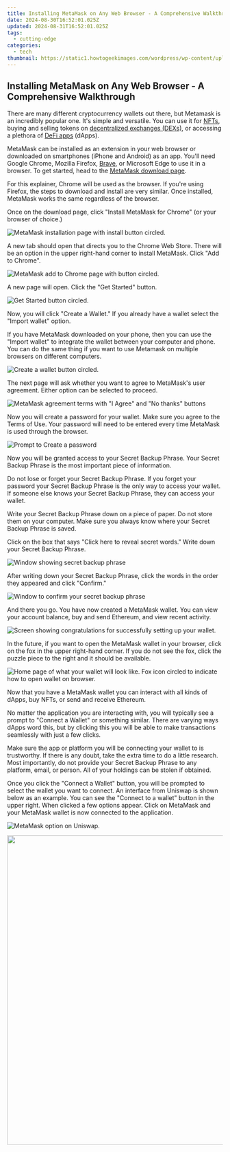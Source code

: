 ```yaml
---
title: Installing MetaMask on Any Web Browser - A Comprehensive Walkthrough
date: 2024-08-30T16:52:01.025Z
updated: 2024-08-31T16:52:01.025Z
tags:
  - cutting-edge
categories:
  - tech
thumbnail: https://static1.howtogeekimages.com/wordpress/wp-content/uploads/2022/05/shutterstock_2123787590.jpg
---
```


## Installing MetaMask on Any Web Browser - A Comprehensive Walkthrough

There are many different cryptocurrency wallets out there, but Metamask is an incredibly popular one. It's simple and versatile. You can use it for [NFTs](https://sound-tweaking.techidaily.com/updated-2024-approved-mastering-echo-effects-implementing-reverb-in-digital-sound-environments-windows-edition/), buying and selling tokens on [decentralized exchanges (DEXs)](https://twitter-videos.techidaily.com/updated-in-2024-exporting-your-youtube-and-twitter-creations-via-whatsapp/), or accessing a plethora of [DeFi apps](https://facebook-record-videos.techidaily.com/new-the-monetary-journey-of-ajey-nagar-on-youtube/) (dApps).

 MetaMask can be installed as an extension in your web browser or downloaded on smartphones (iPhone and Android) as an app. You'll need Google Chrome, Mozilla Firefox, [Brave](https://instagram-videos.techidaily.com/updated-2024-approved-enhancing-visual-storytelling-on-instagram-with-loops/), or Microsoft Edge to use it in a browser. To get started, head to the [MetaMask download page](https://metamask.io/download/).

 For this explainer, Chrome will be used as the browser. If you're using Firefox, the steps to download and install are very similar. Once installed, MetaMask works the same regardless of the browser.

 Once on the download page, click "Install MetaMask for Chrome" (or your browser of choice.)

![MetaMask installation page with install button circled.](https://static1.howtogeekimages.com/wordpress/wp-content/uploads/2022/04/Step-1-650x623.png) 

 A new tab should open that directs you to the Chrome Web Store. There will be an option in the upper right-hand corner to install MetaMask. Click "Add to Chrome".

![MetaMask add to Chrome page with button circled.](https://static1.howtogeekimages.com/wordpress/wp-content/uploads/2022/04/Step-2-650x140.png) 

 A new page will open. Click the "Get Started" button.

![Get Started button circled.](https://static1.howtogeekimages.com/wordpress/wp-content/uploads/2022/04/Step-3-650x404.png) 

 Now, you will click "Create a Wallet." If you already have a wallet select the "Import wallet" option.

 If you have MetaMask downloaded on your phone, then you can use the "Import wallet" to integrate the wallet between your computer and phone. You can do the same thing if you want to use Metamask on multiple browsers on different computers.

![Create a wallet button circled.](https://static1.howtogeekimages.com/wordpress/wp-content/uploads/2022/04/Step-4-650x366.png) 

 The next page will ask whether you want to agree to MetaMask's user agreement. Either option can be selected to proceed.

![MetaMask agreement terms with &quot;I Agree&quot; and &quot;No thanks&quot; buttons](https://static1.howtogeekimages.com/wordpress/wp-content/uploads/2022/04/Step-5-650x568.png) 

 Now you will create a password for your wallet. Make sure you agree to the Terms of Use. Your password will need to be entered every time MetaMask is used through the browser.

![Prompt to Create a password](https://static1.howtogeekimages.com/wordpress/wp-content/uploads/2022/04/Step-6.png) 

 Now you will be granted access to your Secret Backup Phrase. Your Secret Backup Phrase is the most important piece of information.

 Do not lose or forget your Secret Backup Phrase. If you forget your password your Secret Backup Phrase is the only way to access your wallet. If someone else knows your Secret Backup Phrase, they can access your wallet.

 Write your Secret Backup Phrase down on a piece of paper. Do not store them on your computer. Make sure you always know where your Secret Backup Phrase is saved.

 Click on the box that says "Click here to reveal secret words." Write down your Secret Backup Phrase.

![Window showing secret backup phrase](https://static1.howtogeekimages.com/wordpress/wp-content/uploads/2022/04/Step-7-650x457.png) 

 After writing down your Secret Backup Phrase, click the words in the order they appeared and click "Confirm."

![Window to confirm your secret backup phrase](https://static1.howtogeekimages.com/wordpress/wp-content/uploads/2022/04/Step-8-650x613.png) 

 And there you go. You have now created a MetaMask wallet. You can view your account balance, buy and send Ethereum, and view recent activity.

![Screen showing congratulations for successfully setting up your wallet.](https://static1.howtogeekimages.com/wordpress/wp-content/uploads/2022/04/Step-9-650x607.png) 

 In the future, if you want to open the MetaMask wallet in your browser, click on the fox in the upper right-hand corner. If you do not see the fox, click the puzzle piece to the right and it should be available.

![Home page of what your wallet will look like. Fox icon circled to indicate how to open wallet on browser.](https://static1.howtogeekimages.com/wordpress/wp-content/uploads/2022/04/Step-11-650x660.png) 

 Now that you have a MetaMask wallet you can interact with all kinds of dApps, buy NFTs, or send and receive Ethereum.

 No matter the application you are interacting with, you will typically see a prompt to "Connect a Wallet" or something similar. There are varying ways dApps word this, but by clicking this you will be able to make transactions seamlessly with just a few clicks.

 Make sure the app or platform you will be connecting your wallet to is trustworthy. If there is any doubt, take the extra time to do a little research. Most importantly, do not provide your Secret Backup Phrase to any platform, email, or person. All of your holdings can be stolen if obtained.

 Once you click the "Connect a Wallet" button, you will be prompted to select the wallet you want to connect. An interface from Uniswap is shown below as an example. You can see the "Connect to a wallet" button in the upper right. When clicked a few options appear. Click on MetaMask and your MetaMask wallet is now connected to the application.

![MetaMask option on Uniswap.](https://static1.howtogeekimages.com/wordpress/wp-content/uploads/2022/04/Wallet-Connect.png)

<ins class="adsbygoogle"
     style="display:block"
     data-ad-format="autorelaxed"
     data-ad-client="ca-pub-7571918770474297"
     data-ad-slot="1223367746"></ins>



<ins class="adsbygoogle"
     style="display:block"
     data-ad-client="ca-pub-7571918770474297"
     data-ad-slot="8358498916"
     data-ad-format="auto"
     data-full-width-responsive="true"></ins>



<!-- affiliate ads begin -->
<a href="https://lightailing.sjv.io/c/5597632/1638364/17190" target="_top" id="1638364"><img src="//a.impactradius-go.com/display-ad/17190-1638364" border="0" alt="" width="1280" height="720"/></a><img height="0" width="0" src="https://imp.pxf.io/i/5597632/1638364/17190" style="position:absolute;visibility:hidden;" border="0" />
<!-- affiliate ads end -->